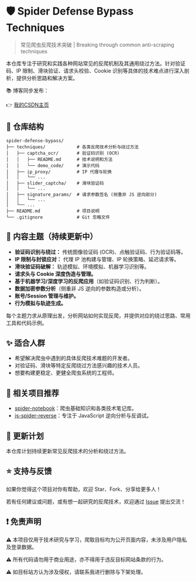 # 🛡️ Spider Defense Bypass Techniques

> 常见爬虫反爬技术突破 | Breaking through common anti-scraping techniques

本仓库专注于研究和实践各种网站常见的反爬机制及其通用绕过方法。针对验证码、IP 限制、滑块验证、请求头校验、Cookie 识别等具体的技术难点进行深入剖析，提供分析思路和解决方案。

📚 博客同步发布：

👉 [我的CSDN主页](https://blog.csdn.net/2401_87328929)

## 📖 仓库结构

```
spider-defense-bypass/
├── techniques/            # 各类反爬技术分析与绕过方法
│   ├── captcha_ocr/       # 验证码识别 (OCR)
│   │   ├── README.md      # 技术说明和方法
│   │   └── demo_code/     # 演示代码
│   ├── ip_proxy/          # IP 代理与轮换
│   │   └── ...
│   ├── slider_captcha/    # 滑块验证码
│   │   └── ...
│   ├── signature_params/  # 请求参数签名 (侧重非 JS 逆向部分)
│   │   └── ...
│   └── ...
├── README.md              # 项目说明
└── .gitignore             # Git 忽略文件
```

## 📌 内容主题（持续更新中）

- **验证码识别与绕过：** 传统图像验证码 (OCR)、点触验证码、行为验证码等。
- **IP 限制与封锁应对：** 代理 IP 池构建与管理、IP 轮换策略、延迟请求等。
- **滑块验证码破解：** 轨迹模拟、环境模拟、机器学习识别等。
- **请求头与 Cookie 深度伪造与管理。**
- **基于机器学习/深度学习的反爬应用**（如验证码识别、行为判断）。
- **数据加密参数分析**（侧重非 JS 逆向的参数构造或分析）。
- **账号/Session 管理与维护。**
- **行为模拟与轨迹生成。**

每个主题力求从原理出发，分析网站如何实现反爬，并提供对应的绕过思路、常用工具和代码示例。

## ✨ 适合人群

- 希望解决爬虫中遇到的具体反爬技术难题的开发者。
- 对验证码、滑块等特定反爬绕过方法感兴趣的技术人员。
- 想要构建更稳定、更健全爬虫系统的工程师。

## 📌 相关项目推荐

- [spider-notebook](https://github.com/Annyfee/spider-notebook)：爬虫基础知识和各类技术笔记库。
- [js-spider-reverse](https://github.com/Annyfee/js-spider-reverse)：专注于 JavaScript 逆向分析与反调试。

## 🧭 更新计划

本仓库计划持续更新常见反爬技术的分析和绕过方法。

## ⭐️ 支持与反馈

如果你觉得这个项目对你有帮助，欢迎 Star、Fork、分享给更多人！

若有任何建议或问题，或有想一起研究的反爬技术，欢迎通过 [Issue](https://github.com/Annyfee/spider-defense-bypass/issues) 提出交流！

## ❗ 免责声明
⚠️ 本项目仅用于技术研究与学习，爬取目标均为公开页面内容，未涉及用户隐私及登录数据。

⚠️ 所有代码请勿用于商业用途，亦不得用于违反目标网站条款的行为。

⚠️ 如目标站方认为涉及侵权，请联系我进行删除与下架处理。